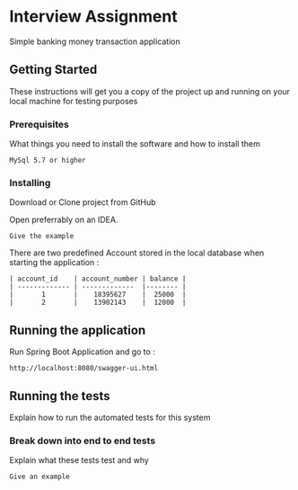 # Interview Assignment 

Simple banking money transaction application

## Getting Started

These instructions will get you a copy of the project up and running on your local machine for testing purposes

### Prerequisites

What things you need to install the software and how to install them

```
MySql 5.7 or higher
```

### Installing

Download or Clone project from GitHub 

Open preferrably on an IDEA.

```
Give the example
```
There are two predefined Account stored in the local database when starting the application :

```
| account_id    | account_number | balance | 
| ------------- | -------------  |-------- |
|       1       |    18395627    |  25000  | 
|       2       |    13902143    |  12000  |

```

## Running the application

Run Spring Boot Application and go to :

```
http://localhost:8080/swagger-ui.html

```


## Running the tests

Explain how to run the automated tests for this system

### Break down into end to end tests

Explain what these tests test and why

```
Give an example
```
